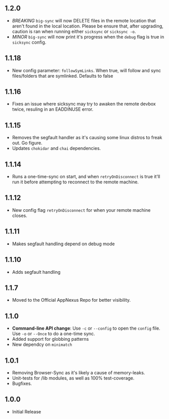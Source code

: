 ## 1.2.0
- *BREAKING* `big-sync` will now DELETE files in the remote location that aren't found in the local location. Please be ensure that, after upgrading, caution is ran when running either `sicksync` or `sicksync -o`.
- *MINOR* `big-sync` will now print it's progress when the `debug` flag is true in `sicksync` config.

## 1.1.18
- New config parameter: `followSymLinks`. When true, will follow and sync files/folders that are symlinked. Defaults to false

## 1.1.16
- Fixes an issue where sicksync may try to awaken the remote devbox twice, resuling in an EADDINUSE error.

## 1.1.15
- Removes the segfault handler as it's causing some linux distros to freak out. Go figure.
- Updates `chokidar` and `chai` dependencies.

## 1.1.14
- Runs a one-time-sync on start, and when `retryOnDisconnect` is true it'll run it before attempting to reconnect to the remote machine.

## 1.1.12
- New config flag `retryOnDisconnect` for when your remote machine closes.

## 1.1.11
- Makes segfault handling depend on debug mode

## 1.1.10
- Adds segfault handling

## 1.1.7
- Moved to the Official AppNexus Repo for better visibility.

## 1.1.0
- **Command-line API change**: Use `-c` or `--config` to open the `config` file. Use `-o` or `--Once` to do a one-time sync.
- Added support for globbing patterns
- New dependcy on `minimatch`

## 1.0.1
- Removing Browser-Sync as it's likely a cause of memory-leaks.
- Unit-tests for /lib modules, as well as 100% test-coverage.
- Bugfixes.

## 1.0.0
- Initial Release

